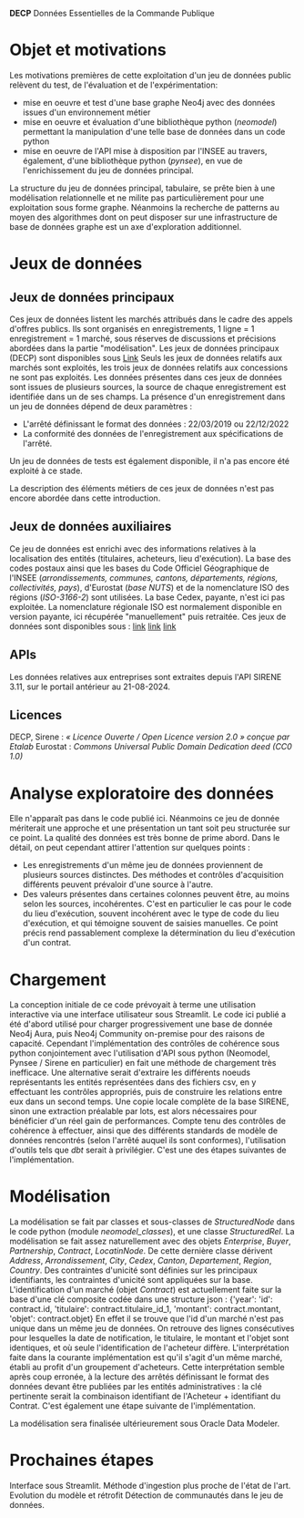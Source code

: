 **DECP**
Données Essentielles de la Commande Publique

# Objet et motivations
Les motivations premières de cette exploitation d'un jeu de données public relèvent du test, de l'évaluation et de l'expérimentation:
* mise en oeuvre et test d'une base graphe Neo4j avec des données issues d'un environnement métier
* mise en oeuvre et évaluation d'une bibliothèque python (*neomodel*) permettant la manipulation d'une telle base de données dans un code python
* mise en oeuvre de l'API mise à disposition par l'INSEE au travers, également, d'une bibliothèque python (*pynsee*), en vue de l'enrichissement du jeu de données principal.

La structure du jeu de données principal, tabulaire, se prête bien à une modélisation relationnelle et ne milite pas particulièrement pour une exploitation sous forme graphe. Néanmoins la recherche de patterns au moyen des algorithmes dont on peut disposer sur une infrastructure de base de données graphe est un axe d'exploration additionnel. 

# Jeux de données
## Jeux de données principaux
Ces jeux de données listent les marchés attribués dans le cadre des appels d'offres publics.
Ils sont organisés en enregistrements, 1 ligne = 1 enregistrement = 1 marché, sous réserves de discussions et précisions abordées dans la partie "modélisation".
Les jeux de données principaux (DECP) sont disponibles sous [Link](https://data.economie.gouv.fr/explore/?sort=modified&q=DECP)
Seuls les jeux de données relatifs aux marchés sont exploités, les trois jeux de données relatifs aux concessions ne sont pas exploités.
Les données présentes dans ces jeux de données sont issues de plusieurs sources, la source de chaque enregistrement est identifiée
dans un de ses champs.
La présence d'un enregistrement dans un jeu de données dépend de deux paramètres :
* L'arrêté définissant le format des données : 22/03/2019 ou 22/12/2022
* La conformité des données de l'enregistrement aux spécifications de l'arrêté.

Un jeu de données de tests est également disponible, il n'a pas encore été exploité à ce stade.

La description des éléments métiers de ces jeux de données n'est pas encore abordée dans cette introduction.

## Jeux de données auxiliaires
Ce jeu de données est enrichi avec des informations relatives à la localisation des entités (titulaires, acheteurs, lieu d'exécution). La base des codes postaux ainsi que les bases du Code Officiel Géographique de l'INSEE (*arrondissements, communes, cantons, départements, régions, collectivités, pays*), d'Eurostat (*base NUTS*) et de la nomenclature ISO des régions (*ISO-3166-2*) sont utilisées. La base Cedex, payante, n'est ici pas exploitée.
La nomenclature régionale ISO est normalement disponible en version payante, ici récupérée "manuellement" puis retraitée.
Ces jeux de données sont disponibles sous :
[link](https://www.insee.fr/fr/information/7766585)
[link](https://ec.europa.eu/eurostat/fr/web/nuts)
[link](https://www.iso.org/obp/ui/fr/#iso:code:3166:FR)

## APIs
Les données relatives aux entreprises sont extraites depuis l'API SIRENE 3.11, sur le portail antérieur au 21-08-2024.

## Licences
DECP, Sirene :  *« Licence Ouverte / Open Licence version 2.0 » conçue par Etalab*
Eurostat : *Commons Universal Public Domain Dedication deed (CC0 1.0)*

# Analyse exploratoire des données
Elle n'apparaît pas dans le code publié ici. Néanmoins ce jeu de donnée mériterait une approche et une présentation un tant soit peu structurée sur ce point.
La qualité des données est très bonne de prime abord. Dans le détail, on peut cependant attirer l'attention sur quelques points :
* Les enregistrements d'un même jeu de données proviennent de plusieurs sources distinctes. Des méthodes et contrôles d'acquisition différents peuvent prévaloir d'une source à l'autre.
* Des valeurs présentes dans certaines colonnes peuvent être, au moins selon les sources, incohérentes. C'est en particulier le cas pour le code du lieu d'exécution, souvent incohérent avec le type de code du lieu d'exécution, et qui témoigne souvent de saisies manuelles. Ce point précis rend passablement complexe la détermination du lieu d'exécution d'un contrat. 

# Chargement
La conception initiale de ce code prévoyait à terme une utilisation interactive via une interface utilisateur sous Streamlit. Le code ici publié a été d'abord utilisé pour charger progressivement une base de donnée Neo4j Aura, puis Neo4j Community on-premise pour des raisons de capacité. Cependant l'implémentation des contrôles de cohérence sous python conjointement avec l'utilisation d'API sous python (Neomodel, Pynsee / Sirene en particulier) en fait une méthode de chargement très inefficace.
Une alternative serait d'extraire les différents noeuds représentants les entités représentées dans des fichiers csv, en y effectuant les contrôles appropriés, puis de construire les relations entre eux dans un second temps. Une copie locale complète de la base SIRENE, sinon une extraction préalable par lots, est alors nécessaires pour bénéficier d'un réel gain de performances.
Compte tenu des contrôles de cohérence à effectuer, ainsi que des différents standards de modèle de données rencontrés (selon l'arrêté auquel ils sont conformes), l'utilisation d'outils tels que *dbt* serait à privilégier. C'est une des étapes suivantes de l'implémentation.
 
# Modélisation
La modélisation se fait par classes et sous-classes de *StructuredNode* dans le code python (module *neomodel_classes*), et une classe *StructuredRel*.
La modélisation se fait assez naturellement avec des objets *Enterprise*, *Buyer*, *Partnership*, *Contract*, *LocatinNode*. De cette dernière classe dérivent *Address*, *Arrondissement*, *City*, *Cedex*, *Canton*, *Departement*, *Region*, *Country*.
Des contraintes d'unicité sont définies sur les principaux identifiants, les contraintes d'unicité sont appliquées sur la base.
L'identification d'un marché (objet *Contract*) est actuellement faite sur la base d'une clé composite codée dans une structure json : {'year': 'id': contract.id, 'titulaire': contract.titulaire_id_1, 'montant': contract.montant, 'objet': contract.objet}
En effet il se trouve que l'id d'un marché n'est pas unique dans un même jeu de données. On retrouve des lignes consécutives pour lesquelles la date de notification, le titulaire, le montant et l'objet sont identiques, et où seule l'identification de l'acheteur diffère. L'interprétation faite dans la courante implémentation est qu'il s'agit d'un même marché, établi au profit d'un groupement d'acheteurs. Cette interprétation semble après coup erronée, à la lecture des arrêtés définissant le format des données devant être publiées par les entités administratives : la clé pertinente serait la combinaison identifiant de l'Acheteur + identifiant du Contrat. C'est également une étape suivante de l'implémentation.

La modélisation sera finalisée ultérieurement sous Oracle Data Modeler.

# Prochaines étapes
Interface sous Streamlit.
Méthode d'ingestion plus proche de l'état de l'art.
Evolution du modèle et rétrofit
Détection de communautés dans le jeu de données.
